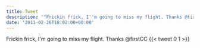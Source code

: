 ```yaml
---
title: Tweet
description: '"Frickin frick, I''m going to miss my flight. Thanks @firstCC"'
date: '2011-02-26T18:02:00+00:00'
---
```

Frickin frick, I'm going to miss my flight. Thanks @firstCC
      {{< tweet 0 1 >}}
    
